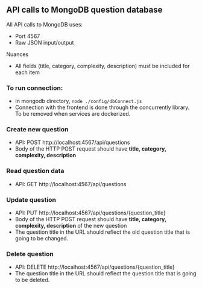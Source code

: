 ## API calls to MongoDB question database

All API calls to MongoDB uses:

- Port 4567
- Raw JSON input/output

Nuances

- All fields (title, category, complexity, description) must be included for each item

### To run connection:

- In mongodb directory, `node ./config/dbConnect.js`
- Connection with the frontend is done through the concurrently library. To be removed when services are dockerized.

### Create new question

- API: POST http://localhost:4567/api/questions
- Body of the HTTP POST request should have **title, category, complexity, description**

### Read question data

- API: GET http://localhost:4567/api/questions

### Update question

- API: PUT http://localhost:4567/api/questions/{question_title}
- Body of the HTTP POST request should have **title, category, complexity, description** of the new question
- The question title in the URL should reflect the old question title that is going to be changed.

### Delete question

- API: DELETE http://localhost:4567/api/questions/{question_title}
- The question title in the URL should reflect the question title that is going to be deleted.
